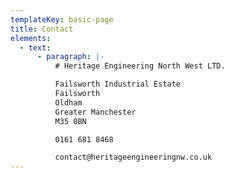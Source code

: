 ```yaml
---
templateKey: basic-page
title: Contact
elements:
  - text:
      - paragraph: |-
          # Heritage Engineering North West LTD.

          Failsworth Industrial Estate
          Failsworth
          Oldham
          Greater Manchester
          M35 0BN

          0161 681 8468

          contact@heritageengineeringnw.co.uk
---
```

